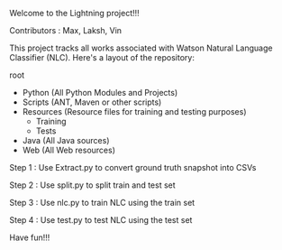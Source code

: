 Welcome to the Lightning project!!!

Contributors : Max, Laksh, Vin

This project tracks all works associated with Watson Natural Language Classifier (NLC). Here's a layout of the repository:

root
 - Python (All Python Modules and Projects)
 - Scripts (ANT, Maven or other scripts)
 - Resources (Resource files for training and testing purposes)
    - Training
    - Tests
 - Java (All Java sources)
 - Web (All Web resources)

Step 1 : Use Extract.py to convert ground truth snapshot into CSVs

Step 2 : Use split.py to split train and test set

Step 3 : Use nlc.py to train NLC using the train set

Step 4 : Use test.py to test NLC using the test set

Have fun!!! 
